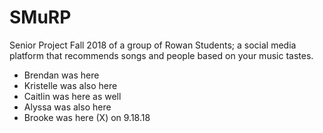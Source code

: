 # SMuRP
Senior Project Fall 2018 of a group of Rowan Students; a social media platform that recommends songs and people based on your music tastes.

- Brendan was here
- Kristelle was also here
- Caitlin was here as well
- Alyssa was also here
- Brooke was here (X) on 9.18.18
